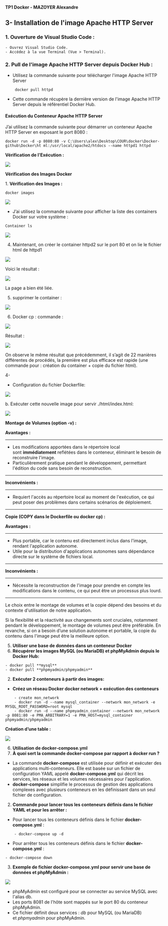 **TP1 Docker - MAZOYER Alexandre**

## **3- Installation de l'image Apache HTTP Server**

### 1. **Ouverture de Visual Studio Code :**
```shell
- Ouvrez Visual Studio Code.
- Accédez à la vue Terminal (Vue > Terminal).
```
### 2. **Pull de l'image Apache HTTP Server depuis Docker Hub :**

- Utilisez la commande suivante pour télécharger l'image Apache HTTP Server

    ```shell
     docker pull httpd
    ```
- Cette commande récupère la dernière version de l'image Apache HTTP Server depuis le référentiel Docker Hub.
    

#### **Exécution du Conteneur Apache HTTP Server**

J’ai utilisez la commande suivante pour démarrer un conteneur Apache HTTP Server en exposant le port 8080 :
```shell
docker run -d -p 8080:80 -v C:\Users\alex\Desktop\COUR\docker\Docker-github\Docker\ht ml:/usr/local/apache2/htdocs --name httpd1 httpd
 ```

 **Vérification de l'Exécution :**

[![](https://github.com/amaz974/Docker/raw/main/Compte%20rendu-TP1/Aspose.Words.27bf2957-a534-4898-b968-520bf927ed1b.001.jpeg)](https://github.com/amaz974/Docker/blob/main/Compte%20rendu-TP1/Aspose.Words.27bf2957-a534-4898-b968-520bf927ed1b.001.jpeg)

**Vérification des Images Docker**

1. **Vérification des Images :**

```shell
docker images
```

[![](https://github.com/amaz974/Docker/raw/main/Compte%20rendu-TP1/Aspose.Words.27bf2957-a534-4898-b968-520bf927ed1b.002.png)](https://github.com/amaz974/Docker/blob/main/Compte%20rendu-TP1/Aspose.Words.27bf2957-a534-4898-b968-520bf927ed1b.002.png)

- J’ai utilisez la commande suivante pour afficher la liste des containers Docker sur votre système :

```shell
Container ls 
```

[![](https://github.com/amaz974/Docker/raw/main/Compte%20rendu-TP1/Aspose.Words.27bf2957-a534-4898-b968-520bf927ed1b.003.png)](https://github.com/amaz974/Docker/blob/main/Compte%20rendu-TP1/Aspose.Words.27bf2957-a534-4898-b968-520bf927ed1b.003.png)

4. Maintenant, on créer le container httpd2 sur le port 80 et on lie le fichier html de httpd1

[![](https://github.com/amaz974/Docker/raw/main/Compte%20rendu-TP1/Aspose.Words.27bf2957-a534-4898-b968-520bf927ed1b.004.png)](https://github.com/amaz974/Docker/blob/main/Compte%20rendu-TP1/Aspose.Words.27bf2957-a534-4898-b968-520bf927ed1b.004.png)

Voici le résultat :

[![](https://github.com/amaz974/Docker/raw/main/Compte%20rendu-TP1/Aspose.Words.27bf2957-a534-4898-b968-520bf927ed1b.005.jpeg)](https://github.com/amaz974/Docker/blob/main/Compte%20rendu-TP1/Aspose.Words.27bf2957-a534-4898-b968-520bf927ed1b.005.jpeg)

La page a bien été liée.

5. supprimer le container :

[![](https://github.com/amaz974/Docker/raw/main/Compte%20rendu-TP1/Aspose.Words.27bf2957-a534-4898-b968-520bf927ed1b.006.png)](https://github.com/amaz974/Docker/blob/main/Compte%20rendu-TP1/Aspose.Words.27bf2957-a534-4898-b968-520bf927ed1b.006.png)

6. Docker cp : commande :

[![](https://github.com/amaz974/Docker/raw/main/Compte%20rendu-TP1/Aspose.Words.27bf2957-a534-4898-b968-520bf927ed1b.007.png)](https://github.com/amaz974/Docker/blob/main/Compte%20rendu-TP1/Aspose.Words.27bf2957-a534-4898-b968-520bf927ed1b.007.png)

Résultat :

[![](https://github.com/amaz974/Docker/raw/main/Compte%20rendu-TP1/Aspose.Words.27bf2957-a534-4898-b968-520bf927ed1b.008.jpeg)](https://github.com/amaz974/Docker/blob/main/Compte%20rendu-TP1/Aspose.Words.27bf2957-a534-4898-b968-520bf927ed1b.008.jpeg)

On observe le même résultat que précédemment, il s’agit de 22 manières différentes de procédés, la première est plus efficace est rapide (une commande pour : création du container + copie du fichier html).

4-

- Configuration du fichier Dockerfile:

[![](https://github.com/amaz974/Docker/raw/main/Compte%20rendu-TP1/Aspose.Words.27bf2957-a534-4898-b968-520bf927ed1b.009.jpeg)](https://github.com/amaz974/Docker/blob/main/Compte%20rendu-TP1/Aspose.Words.27bf2957-a534-4898-b968-520bf927ed1b.009.jpeg)

b. Exécuter cette nouvelle image pour servir ./html/index.html:

[![](https://github.com/amaz974/Docker/raw/main/Compte%20rendu-TP1/Aspose.Words.27bf2957-a534-4898-b968-520bf927ed1b.010.jpeg)](https://github.com/amaz974/Docker/blob/main/Compte%20rendu-TP1/Aspose.Words.27bf2957-a534-4898-b968-520bf927ed1b.010.jpeg)

**Montage de Volumes (option -v) :** 

**Avantages :**

---
- Les modifications apportées dans le répertoire local sont **immédiatement** reflétées dans le conteneur, éliminant le besoin de reconstruire l'image.
- Particulièrement pratique pendant le développement, permettant l'édition du code sans besoin de reconstruction.
---

**Inconvénients :**

---
- Requiert l'accès au répertoire local au moment de l'exécution, ce qui peut poser des problèmes dans certains scénarios de déploiement.
---

**Copie (COPY dans le Dockerfile ou docker cp) :** 

**Avantages :**

---
- Plus portable, car le contenu est directement inclus dans l'image, rendant l'application autonome.
- Utile pour la distribution d'applications autonomes sans dépendance directe sur le système de fichiers local.
---

**Inconvénients :**

---
- Nécessite la reconstruction de l'image pour prendre en compte les modifications dans le contenu, ce qui peut être un processus plus lourd.
---

Le choix entre le montage de volumes et la copie dépend des besoins et du contexte d'utilisation de notre application.

Si la flexibilité et la réactivité aux changements sont cruciales, notamment pendant le développement, le montage de volumes peut être préférable. En revanche, si on a besoin d’une solution autonome et portable, la copie du contenu dans l'image peut être la meilleure option.

5. **Utiliser une base de données dans un conteneur Docker**
6. **Récupérer les images MySQL (ou MariaDB) et phpMyAdmin depuis le Docker Hub:**

```shell
- docker pull **mysql**
- docker pull **phpmyadmin/phpmyadmin**
```
2. **Exécuter 2 conteneurs à partir des images:**

- **Créez un réseau Docker docker network + exécution des conteneurs**
```shell
    - create mon_network
    - docker run -d --name mysql_container --network mon_network -e MYSQL_ROOT_PASSWORD=root mysql
    - docker run -d --name phpmyadmin_container --network mon_network -p 8081:80 -e PMA_ARBITRARY=1 -e PMA_HOST=mysql_container phpmyadmin/phpmyadmin
```
**Création d’une table :**

[![](https://github.com/amaz974/Docker/raw/main/Compte%20rendu-TP1/Aspose.Words.27bf2957-a534-4898-b968-520bf927ed1b.011.png)](https://github.com/amaz974/Docker/blob/main/Compte%20rendu-TP1/Aspose.Words.27bf2957-a534-4898-b968-520bf927ed1b.011.png)

6. **Utilisation de docker-compose.yml**
7. **À quoi sert la commande docker-compose par rapport à docker run ?**

- La commande **docker-compose** est utilisée pour définir et exécuter des applications multi-conteneurs. Elle est basée sur un fichier de configuration YAML appelé **docker-compose.yml** qui décrit les services, les réseaux et les volumes nécessaires pour l'application.
- **docker-compose** simplifie le processus de gestion des applications complexes avec plusieurs conteneurs en les définissant dans un seul fichier de configuration.

2. **Commande pour lancer tous les conteneurs définis dans le fichier YAML et pour les arrêter :**

- Pour lancer tous les conteneurs définis dans le fichier **docker-compose.yml** :
```shell
    - docker-compose up -d
```
- Pour arrêter tous les conteneurs définis dans le fichier **docker-compose.yml** :
```shell
- docker-compose down
```
3. **Exemple de fichier docker-compose.yml pour servir une base de données et phpMyAdmin :**

[![](https://github.com/amaz974/Docker/raw/main/Compte%20rendu-TP1/Aspose.Words.27bf2957-a534-4898-b968-520bf927ed1b.012.jpeg)](https://github.com/amaz974/Docker/blob/main/Compte%20rendu-TP1/Aspose.Words.27bf2957-a534-4898-b968-520bf927ed1b.012.jpeg)

- phpMyAdmin est configuré pour se connecter au service MySQL avec l'alias db.
- Les ports 8081 de l'hôte sont mappés sur le port 80 du conteneur phpMyAdmin.
- Ce fichier définit deux services : _db_ pour MySQL (ou MariaDB) et _phpmyadmin_ pour phpMyAdmin.
